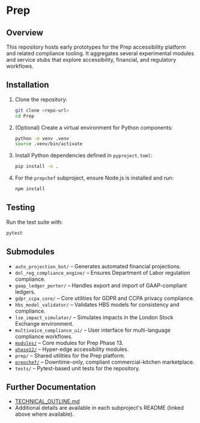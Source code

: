 # Prep

## Overview
This repository hosts early prototypes for the Prep accessibility platform and related compliance tooling. It aggregates several experimental modules and service stubs that explore accessibility, financial, and regulatory workflows.

## Installation
1. Clone the repository:
   ```bash
   git clone <repo-url>
   cd Prep
   ```
2. (Optional) Create a virtual environment for Python components:
   ```bash
   python -m venv .venv
   source .venv/bin/activate
   ```
3. Install Python dependencies defined in `pyproject.toml`:
   ```bash
   pip install -e .
   ```
4. For the `prepchef` subproject, ensure Node.js is installed and run:
   ```bash
   npm install
   ```

## Testing
Run the test suite with:
```bash
pytest
```

## Submodules
- `auto_projection_bot/` – Generates automated financial projections.  
- `dol_reg_compliance_engine/` – Ensures Department of Labor regulation compliance.  
- `gaap_ledger_porter/` – Handles export and import of GAAP-compliant ledgers.  
- `gdpr_ccpa_core/` – Core utilities for GDPR and CCPA privacy compliance.  
- `hbs_model_validator/` – Validates HBS models for consistency and compliance.  
- `lse_impact_simulator/` – Simulates impacts in the London Stock Exchange environment.  
- `multivoice_compliance_ui/` – User interface for multi-language compliance workflows.  
- [`modules/`](modules/README.md) – Core modules for Prep Phase 13.  
- [`phase12/`](phase12/README.md) – Hyper-edge accessibility modules.  
- `prep/` – Shared utilities for the Prep platform.  
- [`prepchef/`](prepchef/README.md) – Downtime-only, compliant commercial-kitchen marketplace.  
- `tests/` – Pytest-based unit tests for the repository.

## Further Documentation
- [TECHNICAL_OUTLINE.md](TECHNICAL_OUTLINE.md)
- Additional details are available in each subproject's README (linked above where available).

